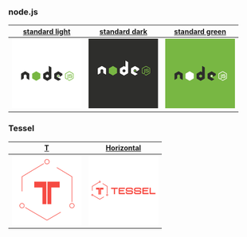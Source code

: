 ### node.js

| [standard light](http://nodejs.org/) | [standard dark](http://nodejs.org/) | [standard green](http://nodejs.org/)
|:---:|:---:|:---:|
| <a href="nodejs.org"><img width=140 src="node.js/light-256x256.png" alt="node.js standard light"></a> | <a href="nodejs.org"><img width=140 src="node.js/dark-256x256.png" alt="node.js standard dark"></a> | <a href="nodejs.org"><img width=140 src="node.js/green-256x256.png" alt="node.js standard green"></a> |

### Tessel

| [T](https://tessel.io/) | [Horizontal](https://tessel.io/)
|:---:|:---:
| <a href="https://tessel.io/"><img width=140 src="tessel/t-256x256.png" alt="Tessel T"></a> | <a href="https://tessel.io"><img width=140 src="tessel/horizontal-256x256.png" alt="Tessel horizontal logo"></a>
